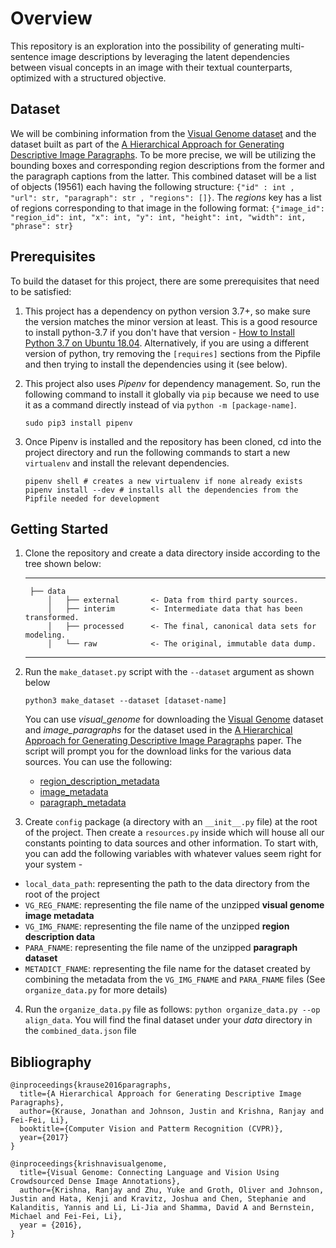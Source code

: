 # Overview

This repository is an exploration into the possibility of generating multi-sentence image descriptions by leveraging the latent dependencies between visual concepts in an image with their textual counterparts, optimized with a structured objective.

## Dataset

We will be combining information from the [Visual Genome dataset](http://visualgenome.org) and the dataset built as part of the [A Hierarchical Approach for Generating Descriptive Image Paragraphs](https://arxiv.org/pdf/1611.06607.pdf). To be more precise, we will be utilizing the bounding boxes and corresponding region descriptions from the former and the paragraph captions from the latter. This combined dataset will be a list of objects (19561) each having the following structure: `{"id" : int , "url": str, "paragraph": str , "regions": []}`. The *regions* key has a list of regions corresponding to that image in the following format: `{"image_id": "region_id": int, "x": int, "y": int, "height": int, "width": int, "phrase": str}`

## Prerequisites

To build the dataset for this project, there are some prerequisites that need to be satisfied:

1. This project has a dependency on python version 3.7+, so make sure the version matches the minor version at least. This is a good resource to install python-3.7 if you don't have that version - [How to Install Python 3.7 on Ubuntu 18.04](https://linuxize.com/post/how-to-install-python-3-7-on-ubuntu-18-04/). Alternatively, if you are using a different version of python, try removing the `[requires]` sections from the Pipfile and then trying to install the dependencies using it (see below).

2. This project also uses _Pipenv_ for dependency management. So, run the following command to install it globally via `pip` because we need to use it as a command directly instead of via `python -m [package-name]`.
    ```shell
    sudo pip3 install pipenv
    ```

3. Once Pipenv is installed and the repository has been cloned, cd into the project directory and run the following commands to start a new `virtualenv` and install the relevant dependencies.
    ```shell
    pipenv shell # creates a new virtualenv if none already exists
    pipenv install --dev # installs all the dependencies from the Pipfile needed for development
    ```
## Getting Started

1. Clone the repository and create a data directory inside according to the tree shown below:

    ------------
        ├── data
            │   ├── external       <- Data from third party sources.
            │   ├── interim        <- Intermediate data that has been transformed.
            │   ├── processed      <- The final, canonical data sets for modeling.
            │   └── raw            <- The original, immutable data dump.
    ------------

2. Run the `make_dataset.py` script with the `--dataset` argument as shown below
    ```shell
    python3 make_dataset --dataset [dataset-name]
    ```
    You can use _visual\_genome_ for downloading the [Visual Genome](http://visualgenome.org/api/v0/api_home.html) dataset and _image\_paragraphs_ for the dataset used in the [A Hierarchical Approach for Generating Descriptive Image Paragraphs](http://visualgenome.org/static/data/dataset/paragraphs_v1.json.zip) paper.
    The script will prompt you for the download links for the various data sources. You can use the following: 
    * [region_description_metadata](http://visualgenome.org/static/data/dataset/region_descriptions.json.zip)
    * [image_metadata](http://visualgenome.org/static/data/dataset/image_data.json.zip)
    * [paragraph_metadata](http://visualgenome.org/static/data/dataset/paragraphs_v1.json.zip)

3. Create `config` package (a directory with an `__init__.py` file) at the root of the project. Then create a `resources.py` inside which will house all our constants pointing to data sources and other information. To start with, you can add the following variables with whatever values seem right for your system -
  * `local_data_path`: representing the path to the data directory from the root of the project
  * `VG_REG_FNAME`: representing the file name of the unzipped __visual genome image metadata__ 
  * `VG_IMG_FNAME`: representing the file name of the unzipped __region description data__
  * `PARA_FNAME`: representing the file name of the unzipped __paragraph dataset__
  * `METADICT_FNAME`: representing the file name for the dataset created by combining the metadata from the `VG_IMG_FNAME` and `PARA_FNAME` files (See `organize_data.py` for more details) 

4. Run the `organize_data.py` file as follows: `python organize_data.py --op align_data`. You will find the final dataset under your *data* directory in the `combined_data.json` file

## Bibliography

```
@inproceedings{krause2016paragraphs,
  title={A Hierarchical Approach for Generating Descriptive Image Paragraphs},
  author={Krause, Jonathan and Johnson, Justin and Krishna, Ranjay and Fei-Fei, Li},
  booktitle={Computer Vision and Patterm Recognition (CVPR)},
  year={2017}
}
```

```
@inproceedings{krishnavisualgenome,
  title={Visual Genome: Connecting Language and Vision Using Crowdsourced Dense Image Annotations},
  author={Krishna, Ranjay and Zhu, Yuke and Groth, Oliver and Johnson, Justin and Hata, Kenji and Kravitz, Joshua and Chen, Stephanie and Kalanditis, Yannis and Li, Li-Jia and Shamma, David A and Bernstein, Michael and Fei-Fei, Li},
  year = {2016},
}
```
